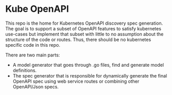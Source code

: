 # Kube OpenAPI

This repo is the home for Kubernetes OpenAPI discovery spec generation. The goal 
is to support a subset of OpenAPI features to satisfy kubernetes use-cases but 
implement that subset with little to no assumption about the structure of the 
code or routes. Thus, there should be no kubernetes specific code in this repo. 


There are two main parts: 
 - A model generator that goes through .go files, find and generate model 
definitions. 
 - The spec generator that is responsible for dynamically generate 
the final OpenAPI spec using web service routes or combining other 
OpenAPI/Json specs.

